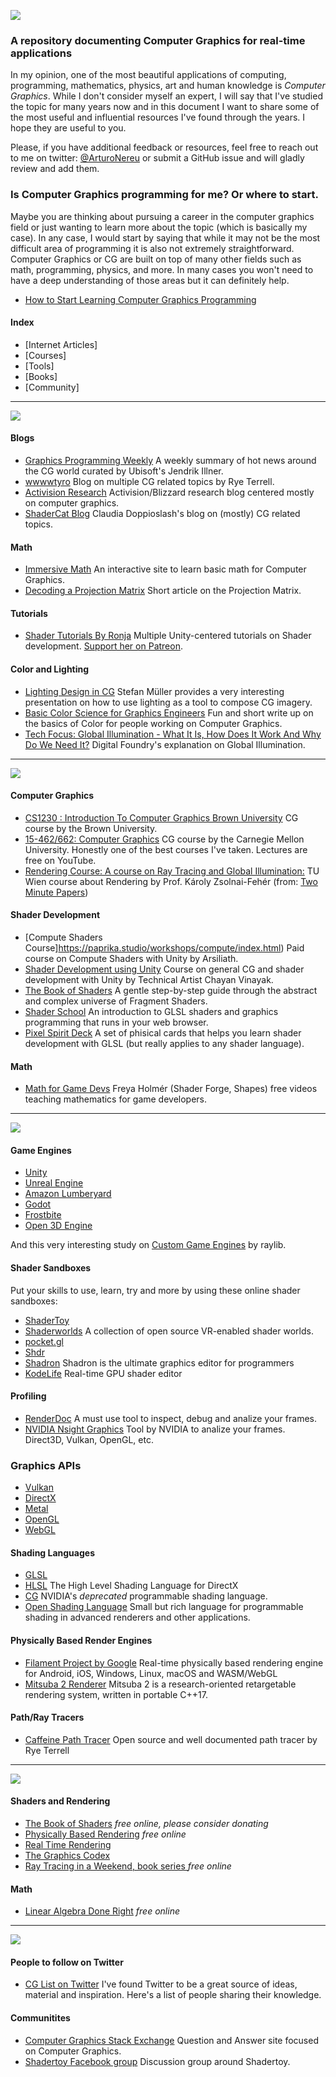 ![](https://github.com/ArturoNereu/ComputerGraphics/blob/master/Assets/Computer%20Graphics.png)

### A repository documenting Computer Graphics for real-time applications

In my opinion, one of the most beautiful applications of computing, programming, mathematics, physics, art and human knowledge is *Computer Graphics*. While I don't consider myself an expert, I will say that I've studied the topic for many years now and in this document I want to share some of the most useful and influential resources I've found through the years. I hope they are useful to you.

Please, if you have additional feedback or resources, feel free to reach out to me on twitter: [@ArturoNereu](https://twitter.com/arturonereu) or submit a GitHub issue and will gladly review and add them.

### Is Computer Graphics programming for me? Or where to start.

Maybe you are thinking about pursuing a career in the computer graphics field or just wanting to learn more about the topic (which is basically my case). In any case, I would start by saying that while it may not be the most difficult area of programming it is also not extremely straightforward. Computer Graphics or CG are built on top of many other fields such as math, programming, physics, and more. In many cases you won't need to have a deep understanding of those areas but it can definitely help.

- [How to Start Learning Computer Graphics Programming](https://erkaman.github.io/posts/beginner_computer_graphics.html)


#### Index
* [Internet Articles]
* [Courses]
* [Tools]
* [Books]
* [Community]
______
![](https://github.com/ArturoNereu/ComputerGraphics/blob/master/Assets/Internet%20Articles.png)

#### Blogs
- [Graphics Programming Weekly](https://www.jendrikillner.com/tags/weekly/) A weekly summary of hot news around the CG world curated by Ubisoft's Jendrik Illner.
- [wwwwtyro](https://wwwtyro.net/) Blog on multiple CG related topics by Rye Terrell.
- [Activision Research](https://research.activision.com/) Activision/Blizzard research blog centered mostly on computer graphics.
- [ShaderCat Blog](https://www.shadercat.com/) Claudia Doppioslash's blog on (mostly) CG related topics.

#### Math
- [Immersive Math](http://immersivemath.com/ila/index.html) An interactive site to learn basic math for Computer Graphics.
- [Decoding a Projection Matrix](http://xdpixel.com/decoding-a-projection-matrix/) Short article on the Projection Matrix.

#### Tutorials
- [Shader Tutorials By Ronja](https://www.ronja-tutorials.com/) Multiple Unity-centered tutorials on Shader development. [Support her on Patreon](https://www.patreon.com/RonjaTutorials).

#### Color and Lighting
- [Lighting Design in CG](https://www.youtube.com/watch?v=nPzRx2iYPFg&t=1s) Stefan Müller provides a very interesting presentation on how to use lighting as a tool to compose CG imagery.
- [Basic Color Science for Graphics Engineers](https://agraphicsguy.wordpress.com/2018/11/29/basic-color-science-for-graphics-engineers/) Fun and short write up on the basics of Color for people working on Computer Graphics. 
- [Tech Focus: Global Illumination - What It Is, How Does It Work And Why Do We Need It?](https://youtu.be/yEkryaaAsBU) Digital Foundry's explanation on Global Illumination.

______
![](https://github.com/ArturoNereu/ComputerGraphics/blob/master/Assets/Courses.png)
#### Computer Graphics
- [CS1230 : Introduction To Computer Graphics Brown University](https://cs.brown.edu/courses/cs123/lectures.shtml) CG course by the Brown University. 
- [15-462/662: Computer Graphics](http://15462.courses.cs.cmu.edu/fall2020/) CG course by the Carnegie Mellon University. Honestly one of the best  courses I've taken. Lectures are free on YouTube.
- [Rendering Course: A course on Ray Tracing and Global Illumination:](https://users.cg.tuwien.ac.at/zsolnai/gfx/rendering-course/) TU Wien course about Rendering by Prof. Károly Zsolnai-Fehér (from: [Two Minute Papers](https://www.youtube.com/channel/UCbfYPyITQ-7l4upoX8nvctg))

#### Shader Development
- [Compute Shaders Course]https://paprika.studio/workshops/compute/index.html) Paid course on Compute Shaders with Unity by Arsiliath.
- [Shader Development using Unity](https://shaderdev.com/) Course on general CG and shader development with Unity by Technical Artist Chayan Vinayak.
- [The Book of Shaders](https://thebookofshaders.com/) A gentle step-by-step guide through the abstract and complex universe of Fragment Shaders.
- [Shader School](https://github.com/stackgl/shader-school) An introduction to GLSL shaders and graphics programming that runs in your web browser.
- [Pixel Spirit Deck](https://patriciogonzalezvivo.github.io/PixelSpiritDeck/) A set of phisical cards that helps you learn shader development with GLSL (but really applies to any shader language).

#### Math
- [Math for Game Devs](https://www.youtube.com/playlist?list=PLImQaTpSAdsD88wprTConznD1OY1EfK_V) Freya Holmér (Shader Forge, Shapes) free videos teaching mathematics for game developers.

______
![](https://github.com/ArturoNereu/ComputerGraphics/blob/master/Assets/Tools.png)
#### Game Engines
- [Unity](http://unity3d.com/) 
- [Unreal Engine](https://www.unrealengine.com/en-US/) 
- [Amazon Lumberyard](https://aws.amazon.com/lumberyard/)
- [Godot](https://godotengine.org/)
- [Frostbite](https://www.ea.com/frostbite)
- [Open 3D Engine](https://o3de.org/)

And this very interesting study on [Custom Game Engines](https://gist.github.com/raysan5/909dc6cf33ed40223eb0dfe625c0de74) by raylib.

#### Shader Sandboxes
Put your skills to use, learn, try and more by using these online shader sandboxes:
- [ShaderToy](https://shadertoy.com)
- [Shaderworlds](https://shaderworlds.com/) A collection of open source VR-enabled shader worlds.
- [pocket.gl](http://pocket.gl/)
- [Shdr](http://shdr.bkcore.com/)
- [Shadron](https://www.arteryengine.com/shadron) Shadron is the ultimate graphics editor for programmers
- [KodeLife](https://hexler.net/products/kodelife) Real-time GPU shader editor

#### Profiling
- [RenderDoc](https://renderdoc.org/) A must use tool to inspect, debug and analize your frames.
- [NVIDIA Nsight Graphics](https://developer.nvidia.com/nsight-graphics) Tool by NVIDIA to analize your frames. Direct3D, Vulkan, OpenGL, etc.

### Graphics APIs
- [Vulkan](https://www.khronos.org/vulkan/)
- [DirectX](https://docs.microsoft.com/en-us/windows/win32/direct3d12/directx-12-programming-guide)
- [Metal](https://developer.apple.com/metal/)
- [OpenGL](https://www.opengl.org/)
- [WebGL](https://get.webgl.org/)

#### Shading Languages
- [GLSL](https://www.khronos.org/opengl/wiki/Core_Language_(GLSL))
- [HLSL](https://docs.microsoft.com/en-us/windows/win32/direct3dhlsl/dx-graphics-hlsl) The High Level Shading Language for DirectX
- [CG](https://developer.nvidia.com/cg-toolkit) NVIDIA's *deprecated* programmable shading language.
- [Open Shading Language](https://github.com/imageworks/OpenShadingLanguage) Small but rich language for programmable shading in advanced renderers and other applications.

#### Physically Based Render Engines
- [Filament Project by Google](https://google.github.io/filament/Filament.md.html#about) Real-time physically based rendering engine for Android, iOS, Windows, Linux, macOS and WASM/WebGL
- [Mitsuba 2 Renderer](http://www.mitsuba-renderer.org/) Mitsuba 2 is a research-oriented retargetable rendering system, written in portable C++17.

#### Path/Ray Tracers
- [Caffeine Path Tracer](https://wwwtyro.net/2018/02/25/caffeine.html) Open source and well documented path tracer by Rye Terrell

______
![](https://github.com/ArturoNereu/ComputerGraphics/blob/master/Assets/Books.png)
#### Shaders and Rendering
- [The Book of Shaders](https://thebookofshaders.com/) *free online, please consider donating*
- [Physically Based Rendering](http://www.pbr-book.org/) *free online*
- [Real Time Rendering](http://www.realtimerendering.com/)
- [The Graphics Codex](http://graphicscodex.com/) 
- [Ray Tracing in a Weekend, book series ](https://github.com/RayTracing/raytracing.github.io/) *free online*

#### Math
- [Linear Algebra Done Right](https://link.springer.com/book/10.1007/978-3-319-11080-6) *free online*

______
![](https://github.com/ArturoNereu/ComputerGraphics/blob/master/Assets/Community.png)
#### People to follow on Twitter
- [CG List on Twitter](https://twitter.com/i/lists/842481518564073473) I've found Twitter to be a great source of ideas, material and inspiration. Here's a list of people sharing their knowledge.
#### Communitites
- [Computer Graphics Stack Exchange](https://computergraphics.stackexchange.com/) Question and Answer site focused on Computer Graphics.
- [Shadertoy Facebook group](https://www.facebook.com/groups/shadertoy) Discussion group around Shadertoy.
